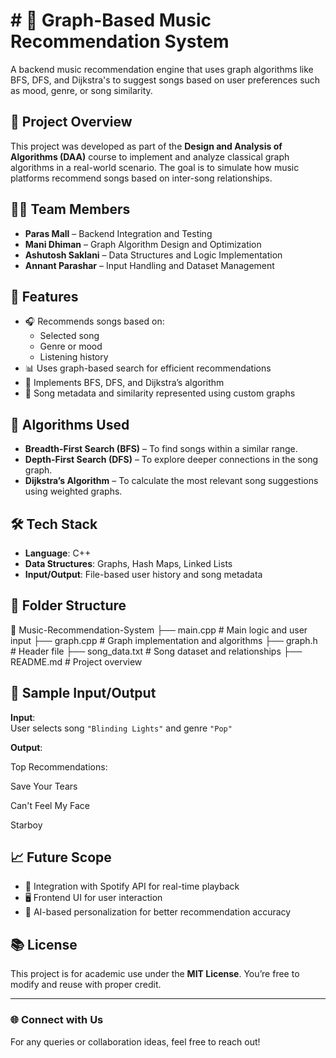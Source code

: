 # # 🎵 Graph-Based Music Recommendation System

A backend music recommendation engine that uses graph algorithms like BFS, DFS, and Dijkstra's to suggest songs based on user preferences such as mood, genre, or song similarity.

## 📌 Project Overview

This project was developed as part of the **Design and Analysis of Algorithms (DAA)** course to implement and analyze classical graph algorithms in a real-world scenario. The goal is to simulate how music platforms recommend songs based on inter-song relationships.

## 👨‍💻 Team Members

- **Paras Mall** – Backend Integration and Testing  
- **Mani Dhiman** – Graph Algorithm Design and Optimization  
- **Ashutosh Saklani** – Data Structures and Logic Implementation  
- **Annant Parashar** – Input Handling and Dataset Management

## 🚀 Features

- 🎧 Recommends songs based on:
  - Selected song
  - Genre or mood
  - Listening history
- 📊 Uses graph-based search for efficient recommendations
- 🧠 Implements BFS, DFS, and Dijkstra’s algorithm
- 🔗 Song metadata and similarity represented using custom graphs

## 🧠 Algorithms Used

- **Breadth-First Search (BFS)** – To find songs within a similar range.
- **Depth-First Search (DFS)** – To explore deeper connections in the song graph.
- **Dijkstra’s Algorithm** – To calculate the most relevant song suggestions using weighted graphs.

## 🛠 Tech Stack

- **Language**: C++  
- **Data Structures**: Graphs, Hash Maps, Linked Lists  
- **Input/Output**: File-based user history and song metadata

## 📂 Folder Structure

📁 Music-Recommendation-System
├── main.cpp # Main logic and user input
├── graph.cpp # Graph implementation and algorithms
├── graph.h # Header file
├── song_data.txt # Song dataset and relationships
├── README.md # Project overview


## 🧪 Sample Input/Output

**Input**:  
User selects song `"Blinding Lights"` and genre `"Pop"`

**Output**:  

Top Recommendations:

Save Your Tears

Can't Feel My Face

Starboy


## 📈 Future Scope

- 🎵 Integration with Spotify API for real-time playback
- 🖥️ Frontend UI for user interaction
- 🤖 AI-based personalization for better recommendation accuracy

## 📚 License

This project is for academic use under the **MIT License**. You’re free to modify and reuse with proper credit.

---

### 🌐 Connect with Us

For any queries or collaboration ideas, feel free to reach out!


